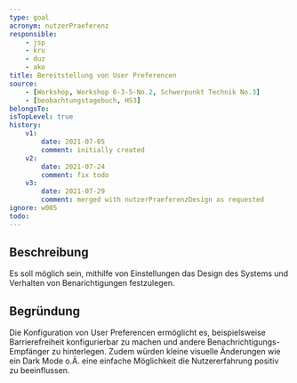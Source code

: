 ```yaml
---
type: goal
acronym: nutzerPraeferenz
responsible:
    - jsp
    - kru
    - duz
    - ako
title: Bereitstellung von User Preferencen
source:
    - [Workshop, Workshop 6-3-5-No.2, Schwerpunkt Technik No.3]
    - [beobachtungstagebuch, HS3]
belongsTo: 
isTopLevel: true
history:
    v1:
        date: 2021-07-05
        comment: initially created
    v2:
        date: 2021-07-24
        comment: fix todo
    v3:
        date: 2021-07-29
        comment: merged with nutzerPraeferenzDesign as requested
ignore: w005
todo:
---
```


## Beschreibung

Es soll möglich sein, mithilfe von Einstellungen das Design des Systems und Verhalten von Benarichtigungen festzulegen.

## Begründung

Die Konfiguration von User Preferencen ermöglicht es, beispielsweise Barrierefreiheit konfigurierbar zu machen und andere Benachrichtigungs-Empfänger zu hinterlegen.
Zudem würden kleine visuelle Änderungen wie ein Dark Mode o.Ä. eine einfache Möglichkeit die Nutzererfahrung positiv zu beeinflussen. 
